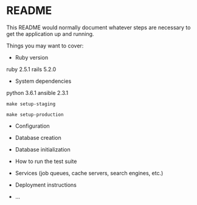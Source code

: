 # README

This README would normally document whatever steps are necessary to get the
application up and running.

Things you may want to cover:

* Ruby version

ruby 2.5.1
rails 5.2.0

* System dependencies

python 3.6.1
ansible 2.3.1

```
make setup-staging
```

```
make setup-production
```

* Configuration

* Database creation

* Database initialization

* How to run the test suite

* Services (job queues, cache servers, search engines, etc.)

* Deployment instructions

* ...
